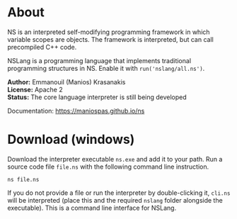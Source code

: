 # About
NS is an interpreted self-modifying programming framework in which variable scopes are objects. The framework is interpreted, but can call precompiled C++ code.

NSLang is a programming language that implements traditional programming structures in NS. Enable it with `run('nslang/all.ns')`.

**Author:** Emmanouil (Manios) Krasanakis<br>
**License:** Apache 2<br>
**Status:** The core language interpreter is still being developed

Documentation: https://maniospas.github.io/ns


# Download (windows)
Download the interpreter executable `ns.exe` and add it to your path. 
Run a source code file `file.ns` with the following command line instruction.

```
ns file.ns
```

If you do not provide a file or run the interpreter by double-clicking it, 
`cli.ns` will be interpreted (place this and the required `nslang` folder alongside the executable). 
This is a command line interface for NSLang.